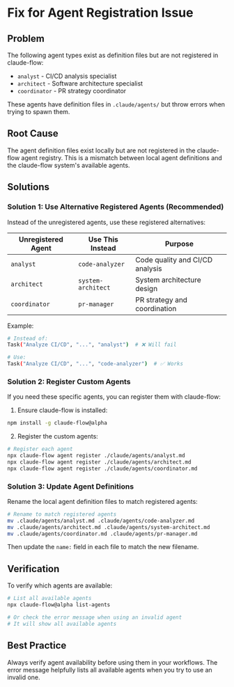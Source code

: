 # Fix for Agent Registration Issue

## Problem
The following agent types exist as definition files but are not registered in claude-flow:
- `analyst` - CI/CD analysis specialist
- `architect` - Software architecture specialist  
- `coordinator` - PR strategy coordinator

These agents have definition files in `.claude/agents/` but throw errors when trying to spawn them.

## Root Cause
The agent definition files exist locally but are not registered in the claude-flow agent registry. This is a mismatch between local agent definitions and the claude-flow system's available agents.

## Solutions

### Solution 1: Use Alternative Registered Agents (Recommended)
Instead of the unregistered agents, use these registered alternatives:

| Unregistered Agent | Use This Instead | Purpose |
|-------------------|------------------|---------|
| `analyst` | `code-analyzer` | Code quality and CI/CD analysis |
| `architect` | `system-architect` | System architecture design |
| `coordinator` | `pr-manager` | PR strategy and coordination |

Example:
```bash
# Instead of:
Task("Analyze CI/CD", "...", "analyst")  # ❌ Will fail

# Use:
Task("Analyze CI/CD", "...", "code-analyzer")  # ✅ Works
```

### Solution 2: Register Custom Agents
If you need these specific agents, you can register them with claude-flow:

1. Ensure claude-flow is installed:
```bash
npm install -g claude-flow@alpha
```

2. Register the custom agents:
```bash
# Register each agent
npx claude-flow agent register ./claude/agents/analyst.md
npx claude-flow agent register ./claude/agents/architect.md
npx claude-flow agent register ./claude/agents/coordinator.md
```

### Solution 3: Update Agent Definitions
Rename the local agent definition files to match registered agents:

```bash
# Rename to match registered agents
mv .claude/agents/analyst.md .claude/agents/code-analyzer.md
mv .claude/agents/architect.md .claude/agents/system-architect.md
mv .claude/agents/coordinator.md .claude/agents/pr-manager.md
```

Then update the `name:` field in each file to match the new filename.

## Verification
To verify which agents are available:

```bash
# List all available agents
npx claude-flow@alpha list-agents

# Or check the error message when using an invalid agent
# It will show all available agents
```

## Best Practice
Always verify agent availability before using them in your workflows. The error message helpfully lists all available agents when you try to use an invalid one.